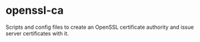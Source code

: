 # openssl-ca
Scripts and config files to create an OpenSSL certificate authority and issue server certificates with it.
